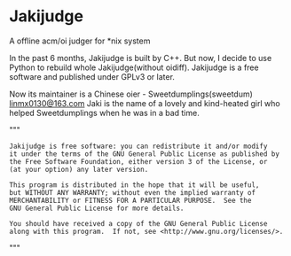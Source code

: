 Jakijudge
=========

A offline acm/oi judger for *nix system

In the past 6 months, Jakijudge is built by C++. But now, I decide to use Python to rebuild whole Jakijudge(without oidiff).
Jakijudge is a free software and published under GPLv3 or later.

Now its maintainer is a Chinese oier - Sweetdumplings(sweetdum) <linmx0130@163.com>
Jaki is the name of a lovely and kind-heated girl who helped Sweetdumplings when he was in a bad time.

"""

    Jakijudge is free software: you can redistribute it and/or modify
    it under the terms of the GNU General Public License as published by
    the Free Software Foundation, either version 3 of the License, or
    (at your option) any later version.

    This program is distributed in the hope that it will be useful,
    but WITHOUT ANY WARRANTY; without even the implied warranty of
    MERCHANTABILITY or FITNESS FOR A PARTICULAR PURPOSE.  See the
    GNU General Public License for more details.

    You should have received a copy of the GNU General Public License
    along with this program.  If not, see <http://www.gnu.org/licenses/>.
"""